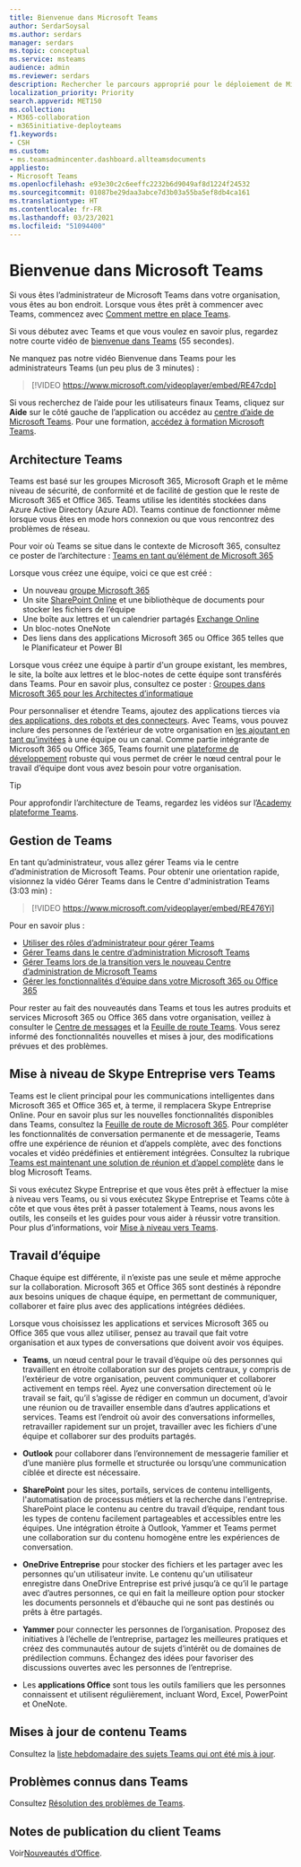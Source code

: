 ```yaml
---
title: Bienvenue dans Microsoft Teams
author: SerdarSoysal
ms.author: serdars
manager: serdars
ms.topic: conceptual
ms.service: msteams
audience: admin
ms.reviewer: serdars
description: Rechercher le parcours approprié pour le déploiement de Microsoft Teams dans votre organisation. Découvrez l’infrastructure de Teams et son utilisation avec Microsoft 365 ou Office 365.
localization_priority: Priority
search.appverid: MET150
ms.collection:
- M365-collaboration
- m365initiative-deployteams
f1.keywords:
- CSH
ms.custom:
- ms.teamsadmincenter.dashboard.allteamsdocuments
appliesto:
- Microsoft Teams
ms.openlocfilehash: e93e30c2c6eeffc2232b6d9049af8d1224f24532
ms.sourcegitcommit: 01087be29daa3abce7d3b03a55ba5ef8db4ca161
ms.translationtype: HT
ms.contentlocale: fr-FR
ms.lasthandoff: 03/23/2021
ms.locfileid: "51094400"
---
```

# <a name="welcome-to-microsoft-teams"></a>Bienvenue dans Microsoft Teams
Si vous êtes l’administrateur de Microsoft Teams dans votre organisation, vous êtes au bon endroit. Lorsque vous êtes prêt à commencer avec Teams, commencez avec [Comment mettre en place Teams](./deploy-overview.md).

Si vous débutez avec Teams et que vous voulez en savoir plus, regardez notre courte vidéo de [bienvenue dans Teams](https://www.youtube.com/embed/s3aQV3T0D6c) (55 secondes).

Ne manquez pas notre vidéo Bienvenue dans Teams pour les administrateurs Teams (un peu plus de 3 minutes) :

> [!VIDEO https://www.microsoft.com/videoplayer/embed/RE47cdp]

Si vous recherchez de l’aide pour les utilisateurs finaux Teams, cliquez sur **Aide** sur le côté gauche de l’application ou accédez au [centre d’aide de Microsoft Teams](https://support.office.com/teams). Pour une formation, [accédez à formation Microsoft Teams](training-microsoft-teams-landing-page.md). 

## <a name="teams-architecture"></a>Architecture Teams

Teams est basé sur les groupes Microsoft 365, Microsoft Graph et le même niveau de sécurité, de conformité et de facilité de gestion que le reste de Microsoft 365 et Office 365. Teams utilise les identités stockées dans Azure Active Directory (Azure AD). Teams continue de fonctionner même lorsque vous êtes en mode hors connexion ou que vous rencontrez des problèmes de réseau.

Pour voir où Teams se situe dans le contexte de Microsoft 365, consultez ce poster de l’architecture : [Teams en tant qu’élément de Microsoft 365](teams-architecture-solutions-posters.md#teams-as-part-of-microsoft-365)

Lorsque vous créez une équipe, voici ce que est créé :
- Un nouveau [groupe Microsoft 365](office-365-groups.md)
- Un site [SharePoint Online](sharepoint-onedrive-interact.md) et une bibliothèque de documents pour stocker les fichiers de l’équipe
- Une boîte aux lettres et un calendrier partagés [Exchange Online](exchange-teams-interact.md)
- Un bloc-notes OneNote
- Des liens dans des applications Microsoft 365 ou Office 365 telles que le Planificateur et Power BI

Lorsque vous créez une équipe à partir d'un groupe existant, les membres, le site, la boîte aux lettres et le bloc-notes de cette équipe sont transférés dans Teams. Pour en savoir plus, consultez ce poster : [Groupes dans Microsoft 365 pour les Architectes d’informatique](teams-architecture-solutions-posters.md#groups-in-microsoft-365)

Pour personnaliser et étendre Teams, ajoutez des applications tierces via [des applications, des robots et des connecteurs](deploy-apps-microsoft-teams-landing-page.md). Avec Teams, vous pouvez inclure des personnes de l’extérieur de votre organisation en [les ajoutant en tant qu’invitées](guest-access.md) à une équipe ou un canal. Comme partie intégrante de Microsoft 365 ou Office 365, Teams fournit une [plateforme de développement](/microsoftteams/platform) robuste qui vous permet de créer le nœud central pour le travail d’équipe dont vous avez besoin pour votre organisation. 

> [!TIP]
> Pour approfondir l’architecture de Teams, regardez les vidéos sur l’[Academy plateforme Teams](https://aka.ms/TeamsPlatformAcademy).


## <a name="managing-teams"></a>Gestion de Teams

En tant qu’administrateur, vous allez gérer Teams via le centre d’administration de Microsoft Teams. Pour obtenir une orientation rapide, visionnez la vidéo Gérer Teams dans le Centre d'administration Teams (3:03 min) :

> [!VIDEO https://www.microsoft.com/videoplayer/embed/RE476Yi]

Pour en savoir plus :

- [Utiliser des rôles d’administrateur pour gérer Teams](using-admin-roles.md)
- [Gérer Teams dans le centre d’administration Microsoft Teams](manage-teams-skypeforbusiness-admin-center.md)
- [Gérer Teams lors de la transition vers le nouveau Centre d’administration de Microsoft Teams](manage-teams-in-modern-portal.md)
- [Gérer les fonctionnalités d’équipe dans votre Microsoft 365 ou Office 365](enable-features-office-365.md)

Pour rester au fait des nouveautés dans Teams et tous les autres produits et services Microsoft 365 ou Office 365 dans votre organisation, veillez à consulter le [Centre de messages](https://admin.microsoft.com/AdminPortal/Home#/MessageCenter) et la [Feuille de route Teams](https://www.microsoft.com/microsoft-365/roadmap?rtc=1&filters=Microsoft%20Teams). Vous serez informé des fonctionnalités nouvelles et mises à jour, des modifications prévues et des problèmes. 

## <a name="upgrade-from-skype-for-business-to-teams"></a>Mise à niveau de Skype Entreprise vers Teams
Teams est le client principal pour les communications intelligentes dans Microsoft 365 et Office 365 et, à terme, il remplacera Skype Entreprise Online. Pour en savoir plus sur les nouvelles fonctionnalités disponibles dans Teams, consultez la [Feuille de route de Microsoft 365](https://aka.ms/O365Roadmap). Pour compléter les fonctionnalités de conversation permanente et de messagerie, Teams offre une expérience de réunion et d’appels complète, avec des fonctions vocales et vidéo prédéfinies et entièrement intégrées. Consultez la rubrique [Teams est maintenant une solution de réunion et d’appel complète](https://techcommunity.microsoft.com/t5/Microsoft-Teams-Blog/Microsoft-Teams-is-now-a-complete-meeting-and-calling-solution/ba-p/236042) dans le blog Microsoft Teams.

Si vous exécutez Skype Entreprise et que vous êtes prêt à effectuer la mise à niveau vers Teams, ou si vous exécutez Skype Entreprise et Teams côte à côte et que vous êtes prêt à passer totalement à Teams, nous avons les outils, les conseils et les guides pour vous aider à réussir votre transition. Pour plus d’informations, voir [Mise à niveau vers Teams](upgrade-start-here.md).

## <a name="teamwork"></a>Travail d’équipe
Chaque équipe est différente, il n’existe pas une seule et même approche sur la collaboration. Microsoft 365 et Office 365 sont destinés à répondre aux besoins uniques de chaque équipe, en permettant de communiquer, collaborer et faire plus avec des applications intégrées dédiées.

Lorsque vous choisissez les applications et services Microsoft 365 ou Office 365 que vous allez utiliser, pensez au travail que fait votre organisation et aux types de conversations que doivent avoir vos équipes. 

- **Teams**, un nœud central pour le travail d’équipe où des personnes qui travaillent en étroite collaboration sur des projets centraux, y compris de l’extérieur de votre organisation, peuvent communiquer et collaborer activement en temps réel. Ayez une conversation directement où le travail se fait, qu’il s’agisse de rédiger en commun un document, d’avoir une réunion ou de travailler ensemble dans d’autres applications et services. Teams est l’endroit où avoir des conversations informelles, retravailler rapidement sur un projet, travailler avec les fichiers d'une équipe et collaborer sur des produits partagés. 

- **Outlook** pour collaborer dans l’environnement de messagerie familier et d’une manière plus formelle et structurée ou lorsqu’une communication ciblée et directe est nécessaire.

- **SharePoint** pour les sites, portails, services de contenu intelligents, l'automatisation de processus métiers et la recherche dans l'entreprise. SharePoint place le contenu au centre du travail d’équipe, rendant tous les types de contenu facilement partageables et accessibles entre les équipes. Une intégration étroite à Outlook, Yammer et Teams permet une collaboration sur du contenu homogène entre les expériences de conversation.

- **OneDrive Entreprise** pour stocker des fichiers et les partager avec les personnes qu'un utilisateur invite. Le contenu qu'un utilisateur enregistre dans OneDrive Entreprise est privé jusqu’à ce qu’il le partage avec d’autres personnes, ce qui en fait la meilleure option pour stocker les documents personnels et d’ébauche qui ne sont pas destinés ou prêts à être partagés.

- **Yammer** pour connecter les personnes de l’organisation. Proposez des initiatives à l’échelle de l’entreprise, partagez les meilleures pratiques et créez des communautés autour de sujets d’intérêt ou de domaines de prédilection communs. Échangez des idées pour favoriser des discussions ouvertes avec les personnes de l’entreprise.

- Les **applications Office** sont tous les outils familiers que les personnes connaissent et utilisent régulièrement, incluant Word, Excel, PowerPoint et OneNote. 

## <a name="teams-content-updates"></a>Mises à jour de contenu Teams

Consultez la [liste hebdomadaire des sujets Teams qui ont été mis à jour](teams-updates.md).

## <a name="teams-known-issues"></a>Problèmes connus dans Teams

Consultez [Résolution des problèmes de Teams](/MicrosoftTeams/troubleshoot/teams).

## <a name="teams-client-release-notes"></a>Notes de publication du client Teams

Voir[Nouveautés d’Office](https://support.office.com/article/what-s-new-in-microsoft-teams-d7092a6d-c896-424c-b362-a472d5f105de).